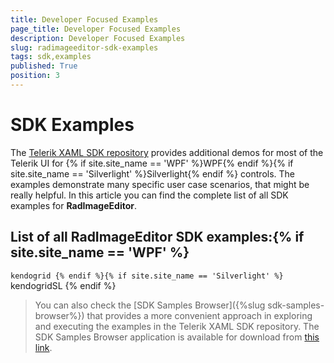 ```yaml
---
title: Developer Focused Examples
page_title: Developer Focused Examples
description: Developer Focused Examples
slug: radimageeditor-sdk-examples
tags: sdk,examples
published: True
position: 3
---
```


# SDK Examples

The [Telerik XAML SDK repository](https://github.com/telerik/xaml-sdk/tree/master/) provides additional demos for most of the Telerik UI for {% if site.site_name == 'WPF' %}WPF{% endif %}{% if site.site_name == 'Silverlight' %}Silverlight{% endif %} controls. The examples demonstrate many specific user case scenarios, that might be really helpful. In this article you can find the complete list of all SDK examples for __RadImageEditor__.

## List of all RadImageEditor SDK examples:{% if site.site_name == 'WPF' %}
``kendogrid
{% endif %}{% if site.site_name == 'Silverlight' %}
``kendogridSL
{% endif %}
>You can also check the [SDK Samples Browser]({%slug sdk-samples-browser%}) that provides a more convenient approach in exploring and executing the examples in the Telerik XAML SDK repository. The SDK Samples Browser application is available for download from [this link](http://demos.telerik.com/xaml-sdkbrowser/).